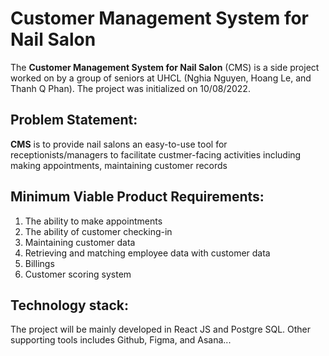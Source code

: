 
# Customer Management System for Nail Salon
The **Customer Management System for Nail Salon** (CMS) is a side project worked on by a group of seniors at UHCL (Nghia Nguyen, Hoang Le, and Thanh Q Phan). The project was initialized on 10/08/2022.

## Problem Statement:
**CMS** is to provide nail salons an easy-to-use tool for receptionists/managers to facilitate custmer-facing activities including making appointments, maintaining customer records

## Minimum Viable Product Requirements:
1. The ability to make appointments
2. The ability of customer checking-in
3. Maintaining customer data
4. Retrieving and matching employee data with customer data
5. Billings
6. Customer scoring system

## Technology stack:
The project will be mainly developed in React JS and Postgre SQL. Other supporting tools includes Github, Figma, and Asana...
